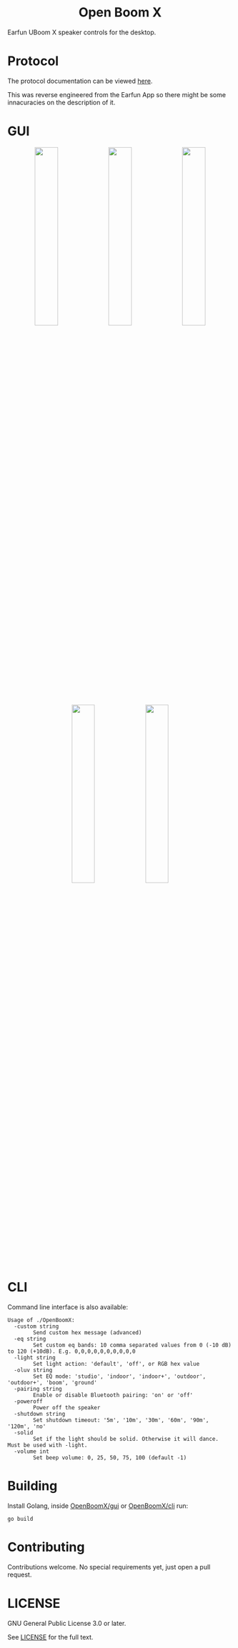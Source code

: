 <h1 align="center">Open Boom X</h1>

Earfun UBoom X speaker controls for the desktop.

# Protocol

The protocol documentation can be viewed [here](protocol.md). 

This was reverse engineered from the Earfun App so there might be some innacuracies on the description of it.

# GUI

<p align="center">
  <img src="https://github.com/user-attachments/assets/19833086-0647-4fe0-bbfc-f0069475df2a" width="32%"></img>
  <img src="https://github.com/user-attachments/assets/1ad7eda2-ee0f-45fd-9e97-b3b07c747a20" width="32%"></img>
  <img src="https://github.com/user-attachments/assets/5eacccd8-a1c6-41bb-bd6b-9c7a858494da" width="32%"></img>
  <img src="https://github.com/user-attachments/assets/b6bc43b2-417f-47a6-bdad-806a1577e959" width="32%"></img>
  <img src="https://github.com/user-attachments/assets/56635262-53d7-4f74-be00-ce69d29eed95" width="32%"></img>
</p>

# CLI

Command line interface is also available:
```
Usage of ./OpenBoomX:
  -custom string
        Send custom hex message (advanced)
  -eq string
        Set custom eq bands: 10 comma separated values from 0 (-10 dB) to 120 (+10dB). E.g. 0,0,0,0,0,0,0,0,0,0
  -light string
        Set light action: 'default', 'off', or RGB hex value
  -oluv string
        Set EQ mode: 'studio', 'indoor', 'indoor+', 'outdoor', 'outdoor+', 'boom', 'ground'
  -pairing string
        Enable or disable Bluetooth pairing: 'on' or 'off'
  -poweroff
        Power off the speaker
  -shutdown string
        Set shutdown timeout: '5m', '10m', '30m', '60m', '90m', '120m', 'no'
  -solid
        Set if the light should be solid. Otherwise it will dance. Must be used with -light.
  -volume int
        Set beep volume: 0, 25, 50, 75, 100 (default -1)
```

# Building

Install Golang, inside [OpenBoomX/gui](OpenBoomX/gui) or [OpenBoomX/cli](OpenBoomX/cli) run:
```
go build
```

# Contributing

Contributions welcome. No special requirements yet, just open a pull request.

# LICENSE

GNU General Public License 3.0 or later.

See [LICENSE](LICENSE) for the full text.

